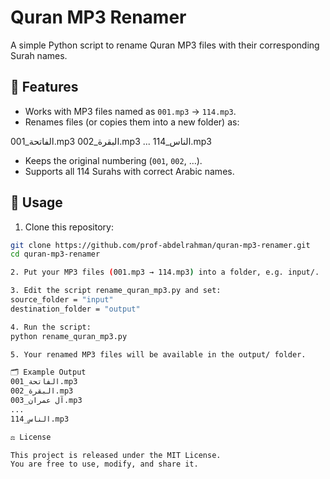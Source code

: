 # Quran MP3 Renamer

A simple Python script to rename Quran MP3 files with their corresponding Surah names.

## 📌 Features
- Works with MP3 files named as `001.mp3` → `114.mp3`.
- Renames files (or copies them into a new folder) as:

001_الفاتحة.mp3
002_البقرة.mp3
...
114_الناس.mp3

- Keeps the original numbering (`001`, `002`, …).
- Supports all 114 Surahs with correct Arabic names.

## 🚀 Usage

1. Clone this repository:
 ```bash
 git clone https://github.com/prof-abdelrahman/quran-mp3-renamer.git
 cd quran-mp3-renamer

2. Put your MP3 files (001.mp3 → 114.mp3) into a folder, e.g. input/.

3. Edit the script rename_quran_mp3.py and set:
source_folder = "input"
destination_folder = "output"

4. Run the script:
python rename_quran_mp3.py

5. Your renamed MP3 files will be available in the output/ folder.

🗂 Example Output
001_الفاتحة.mp3
002_البقرة.mp3
003_آل عمران.mp3
...
114_الناس.mp3

⚖️ License

This project is released under the MIT License.
You are free to use, modify, and share it.